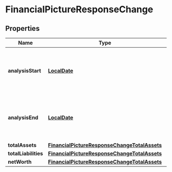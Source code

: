 
# FinancialPictureResponseChange

## Properties
Name | Type | Description | Notes
------------ | ------------- | ------------- | -------------
**analysisStart** | [**LocalDate**](LocalDate.md) | Start date of the available data used in the change analysis |  [optional]
**analysisEnd** | [**LocalDate**](LocalDate.md) | End date of the available data used in the change analysis |  [optional]
**totalAssets** | [**FinancialPictureResponseChangeTotalAssets**](FinancialPictureResponseChangeTotalAssets.md) |  |  [optional]
**totalLiabilities** | [**FinancialPictureResponseChangeTotalAssets**](FinancialPictureResponseChangeTotalAssets.md) |  |  [optional]
**netWorth** | [**FinancialPictureResponseChangeTotalAssets**](FinancialPictureResponseChangeTotalAssets.md) |  |  [optional]



